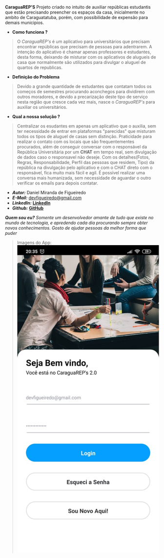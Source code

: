 **CaraguaREP'S**
Projeto criado no intuito de auxiliar repúblicas estudantis que estão precisando preencher os espaços da casa, inicialmente no ambito de Caraguatatuba, porém, com possibilidade de expensão para demais municipios. 

- **Como funciona ?**
> O *CaraguaREP's* é um aplicativo para universitários que precisam encontrar repúblicas que precisam de pessoas para adentrarem. A intenção do aplicativo é chamar apenas professores e estudantes, desta forma, deixando de misturar com os aplicativos de alugueis de casa que normalmente são utilizados para divulgar o aluguel de quartos de republicas.

- **Definição do Problema** 
> Devido a grande quantidade de estudantes que contatam todos os começos de semestres procurando aconchegos para dividirem com outros moradores, e devido a precarização deste tipo de serviço nesta região que cresce cada vez mais, nasce o *CaraguaREP's* para auxiliar os universitários. 

- **Qual a nossa solução ?**
> Centralizar os esudantes em apenas um aplicativo que o auxilia, sem ter necessidade de entrar em plataformas "parecidas" que misturam todos os tipos de aluguel de casas sem distinção. Praticidade para realizar o contato com os locais que são frequentementes procurados, além de conseguir conversar com o responsável da República Universitária por um **CHAT** em tempo real, sem divulgação de dados caso o responsavel não deseje. 
> Com os detalhes(Fotos, Regras, Responsabilidade, Perfil das pessoas que residem, Tipo) da república na divulgação pelo aplicativo e com o CHAT direto com o responsável, fica muito mais fácil e agil. É possível realizar uma conversa mais humanizada, sem necessidade de aguardar o outro verificar os emails para depois contatar.

- **_Autor:_** Daniel Miranda de Figueiredo
- **_E-Mail:_** devfigueiredo@gmail.com
- **_LinkedIn:_** **[LinkedIn](https://www.linkedin.com/in/daniel-miranda-519191156/)**
- **_Github:_** **[GitHub](https://github.com/DevFigueiredo)**

**_Quem sou eu?_**
*Somente um desenvolvedor amante de tudo que existe no mundo de tecnologia, e apredendo cada dia procurando sempre obter novos conhecimentos. Gosto de ajudar pessoas da melhor forma que puder*


> Imagens do App:
![Página de Login](/projectImages/LoginPage.jpeg)
